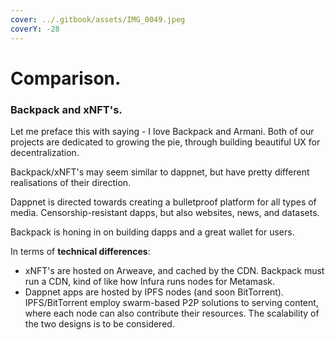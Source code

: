```yaml
---
cover: ../.gitbook/assets/IMG_0049.jpeg
coverY: -28
---
```


# Comparison.

### Backpack and xNFT's.

Let me preface this with saying - I love Backpack and Armani. Both of our projects are dedicated to growing the pie, through building beautiful UX for decentralization.&#x20;

Backpack/xNFT's may seem similar to dappnet, but have pretty different realisations of their direction.

Dappnet is directed towards creating a bulletproof platform for all types of media. Censorship-resistant dapps, but also websites, news, and datasets.&#x20;

Backpack is honing in on building dapps and a great wallet for users.&#x20;

In terms of **technical differences**:

* xNFT's are hosted on Arweave, and cached by the CDN. Backpack must run a CDN, kind of like how Infura runs nodes for Metamask.&#x20;
* Dappnet apps are hosted by IPFS nodes (and soon BitTorrent). IPFS/BitTorrent employ swarm-based P2P solutions to serving content, where each node can also contribute their resources. The scalability of the two designs is to be considered.


